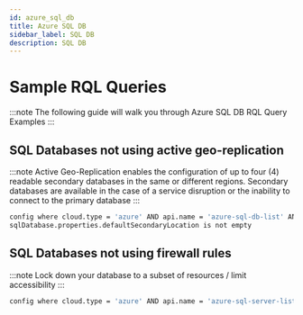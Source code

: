```yaml
---
id: azure_sql_db
title: Azure SQL DB
sidebar_label: SQL DB
description: SQL DB
---
```


# Sample RQL Queries

:::note
The following guide will walk you through Azure SQL DB RQL Query Examples
:::

## SQL Databases not using active geo-replication
:::note
Active Geo-Replication enables the configuration of up to four (4) readable secondary databases in the same or different regions. Secondary databases are available in the case of a service disruption or the inability to connect to the primary database
:::
```bash
config where cloud.type = 'azure' AND api.name = 'azure-sql-db-list' AND json.rule = sqlDatabase.properties.defaultSecondaryLocation exists and
sqlDatabase.properties.defaultSecondaryLocation is not empty
```

## SQL Databases not using firewall rules
:::note
Lock down your database to a subset of resources / limit accessibility
:::
```bash
config where cloud.type = 'azure' AND api.name = 'azure-sql-server-list' AND json.rule = firewallRules is empty
```